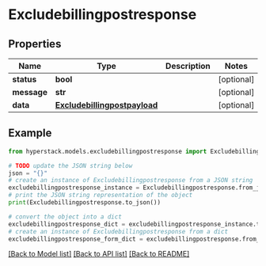 # Excludebillingpostresponse


## Properties

Name | Type | Description | Notes
------------ | ------------- | ------------- | -------------
**status** | **bool** |  | [optional] 
**message** | **str** |  | [optional] 
**data** | [**Excludebillingpostpayload**](Excludebillingpostpayload.md) |  | [optional] 

## Example

```python
from hyperstack.models.excludebillingpostresponse import Excludebillingpostresponse

# TODO update the JSON string below
json = "{}"
# create an instance of Excludebillingpostresponse from a JSON string
excludebillingpostresponse_instance = Excludebillingpostresponse.from_json(json)
# print the JSON string representation of the object
print(Excludebillingpostresponse.to_json())

# convert the object into a dict
excludebillingpostresponse_dict = excludebillingpostresponse_instance.to_dict()
# create an instance of Excludebillingpostresponse from a dict
excludebillingpostresponse_form_dict = excludebillingpostresponse.from_dict(excludebillingpostresponse_dict)
```
[[Back to Model list]](../README.md#documentation-for-models) [[Back to API list]](../README.md#documentation-for-api-endpoints) [[Back to README]](../README.md)


